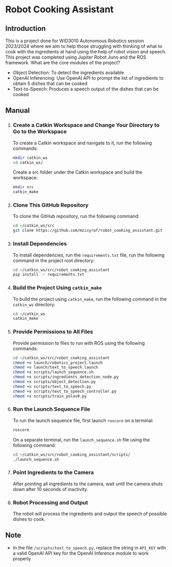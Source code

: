 # Robot Cooking Assistant
## Introduction
This is a project done for WID3010 Autonomous Robotics session 2023/2024 where we aim to help those struggling with thinking of what to cook with the ingredients at hand using the help of robot vision and speech. This project was completed using Jupiter Robot Juno and the ROS framework. What are the core modules of the project?

- Object Detection: To detect the ingredients available
- OpenAI Inferencing: Use OpenAI API to prompt the list of ingredients to obtain 5 dishes that can be cooked
- Text-to-Speech: Produces a speech output of the dishes that can be cooked


## Manual

1. ### Create a Catkin Workspace and Change Your Directory to Go to the Workspace

   To create a Catkin workspace and navigate to it, run the following commands:
   
   ```bash
   mkdir catkin_ws
   cd catkin_ws/
   ```
   Create a src folder under the Catkin workspace and build the workspace:

   ```bash
   mkdir src
   catkin_make
   ```

2. ### Clone This GitHub Repository

   To clone the GitHub repository, run the following command:

   ```bash
   cd ~/catkin_ws/src
   git clone https://github.com/mzisyraf/robot_cooking_assistant.git
   ```

3. ### Install Dependencies

   To install dependencies, run the `requirements.txt` file, run the following command in the project root directory:

   ```bash
   cd ~/catkin_ws/src/robot_cooking_assistant
   pip install -r requirements.txt
   ```

4. ### Build the Project Using `catkin_make`

   To build the project using `catkin_make`, run the following command in the `catkin_ws` directory:

   ```bash
   cd ~/catkin_ws
   catkin_make
   ```

5. ### Provide Permissions to All Files

   Provide permission to files to run with ROS using the following commands:
   
   ```bash
   cd ~/catkin_ws/src/robot_cooking_assistant
   chmod +x launch/robotics_project.launch
   chmod +x launch/text_to_speech.launch
   chmod +x scripts/launch_sequence.sh
   chmod +x scripts/ingredients_detection_node.py
   chmod +x scripts/object_detection.py
   chmod +x scripts/text_to_speech.py
   chmod +x scripts/text_to_speech_controller.py
   chmod +x scripts/train_yolov8.py
   ```

7. ### Run the Launch Sequence File

   To run the launch sequence file, first launch `roscore` on a terminal:

   ```bash
   roscore
   ```

   On a separate terminal, run the `launch_sequence.sh` file using the following command:

   ```bash
   cd ~/catkin_ws/src/robot_cooking_assistant/scripts/
   ./launch_sequence.sh
   ```

8. ### Point Ingredients to the Camera

   After pointing all ingredients to the camera, wait until the camera shuts down after 10 seconds of inactivity.

9. ### Robot Processing and Output

   The robot will process the ingredients and output the speech of possible dishes to cook.

## Note
- In the file `/scripts/text_to_speech.py`, replace the string in `API_KEY` with a valid OpenAI API key for the OpenAI Inference module to work properly
